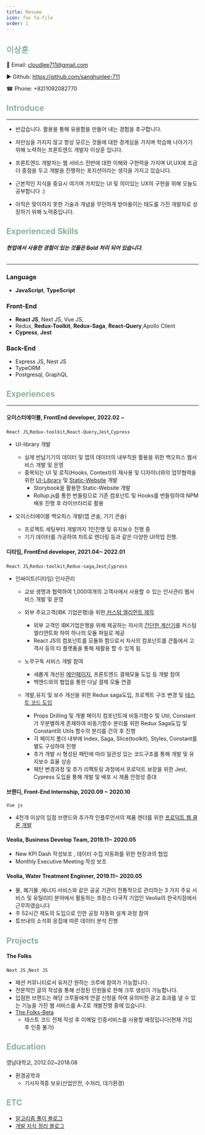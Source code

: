 ```yaml
---
title: Resume
icon: fas fa-file
order: 1
---
```


## <span style="color:#88B19C">**이상훈**</span>

📧 Email: cloudlee711@gmail.com

▶ Github: <a target="_blank" href="https://github.com/sanghunlee-711"> https://github.com/sanghunlee-711</a>

☎ Phone: +82)1092082770

## <span style="color:#88B19C">**Introduce**</span>

<hr>

- 반갑습니다. 활용을 통해 유용함을 만들어 내는 경험을 추구합니다.

* 자만심을 가지지 않고 항상 모르는 것들에 대한 경계심을 가지며 학습해 나아가기 위해 노력하는 프론트엔드 개발자 이상훈 입니다.

* 프론트엔드 개발자는 웹 서비스 전반에 대한 이해와 구현력을 가지며
  UI,UX에 조금 더 중점을 두고 개발을 진행하는 포지션이라는 생각을 가지고 있습니다.

- 근본적인 지식을 중요시 여기며 가치있는 UI 및 의미있는 UX의 구현을 위해 오늘도 공부합니다 :)

- 아직은 맞이하지 못한 기술과 개념을 무던하게 받아들이는 태도를 가진 개발자로 성장하기 위해 노력중입니다.

## <span style="color:#88B19C"> **Experienced Skills**</span>

###### **현업에서 사용한 경험이 있는 것들은 Bold 처리 되어 있습니다.**

<hr>

### Language

- **JavaScript**, **TypeScript**

### Front-End

- **React JS**, Next JS, Vue JS,
- Redux, **Redux-Toolkit**, **Redux-Saga**, **React-Query**,Apollo Client
- **Cypress**, **Jest**

### Back-End

- Express JS, Nest JS
- TypeORM
- Postgresql, GraphQL

## <span style="color:#88B19C">**Experiences**</span>

 <hr>

#### **오이스터에이블, FrontEnd developer, 2022.02 ~**

`React JS`,`Redux-toolkit`,`React-Query`,`Jest`,`Cypress`

- UI-library 개발

  - 실제 반납기기의 데이터 및 앱의 데이터의 내부직원 활용을 위한 백오피스 웹서비스 개발 및 운영
  - 중복되는 UI 및 로직(Hooks, Context)의 재사용 및 디자이너와의 업무협력을 위한 <a href="https://www.npmjs.com/package/@oysterable_public/oysterable-ui">UI-Library</a> 및 <a href="http://15.164.231.190:83/?path=/story/complex-colors--page">Static-Website</a> 개발
    - Storybook을 활용한 Static-Website 개발
    - Rollup.js를 통한 번들링으로 기존 컴포넌트 및 Hooks를 번들링하여 NPM배포 진행 후 라이브러리로 활용

- 오이스터에이블 백오피스 개발(앱 콘솔, 기기 콘솔)

  - 프로젝트 세팅부터 개발까지 1인진행 및 유지보수 진행 중
  - 기기 데이터를 가공하여 차트로 렌더링 등과 같은 다양한 UI작업 진행.

#### **디타임, FrontEnd developer, 2021.04~ 2022.01**

`React JS`,`Redux-toolkit`,`Redux-saga`,`Jest`,`Cypress`

- 인싸이트(디타임) 인사관리

  - 교보 생명과 협력하여 1,000여개의 고객사에서 사용할 수 있는 인사관리 웹서비스 개발 및 운영
  - 외부 주요고객(IBK 기업은행)을 위한<a target="_blank" href ="https://sanghunlee-711.github.io/posts/webpack/"> 커스텀 엘리먼트 제작</a>

    - 외부 고객인 IBK기업은행을 위해 제공하는 자사의 [간단한 계산기](https://web.inssait.io/employment-subsidy)를 커스텀 엘리먼트화 하여 하나의 모듈 파일로 제공
    - React JS의 컴포넌트를 모듈화 함으로서 자사의 컴포넌트를 큰틀에서 고객사 등의 타 플랫폼을 통해 재활용 할 수 있게 됨.

  - 노무구독 서비스 개발 참여

    - 새롭게 개선된 <a href="https://web.inssait.io/personnel-management?source=NONE" target="_blank"> 메인페이지</a>, 프론트엔드 결제모듈 도입 등 개발 참여
    - 백엔드와의 협업을 통한 다날 결제 모듈 연결

  - 개발,유지 및 보수 개선을 위한 Redux saga도입, 프로젝트 구조 변경 및 <a target="_blank" href="https://sanghunlee-711.github.io/posts/FETest/">테스트 코드 도입</a>
    - Props Drilling 및 개별 페이지 컴포넌트에 비동기함수 및 Util,
      Constant가 무분별하게 존재하여 비동기함수 분리를 위한 Redux Saga도입 및 Constant와 Utils 함수의 분리를 건의 후 진행
    - 각 페이지 폴더 내부에 Index, Saga, Slice(toolkit), Styles, Constant를 별도 구성하여 진행
    - 추가 개발 시 형성된 패턴에 따라 일관성 있는 코드구조를 통해 개발 및 유지보수 효율 상승
    - 패턴 변경과정 및 추가 리팩토링 과정에서 프로덕트 보장을 위한 Jest, Cypress 도입을 통해 개발 및 배포 시 제품 안정성 증대

#### **브랜디, Front-End Internship, 2020.09 ~ 2020.10**

`Vue js`

- 4천개 이상의 입점 브랜드와 추가적 인플루언서의 제품 렌더를 위한 <a href="https://www.youtube.com/watch?v=oJ5L4m9CAvk&t=117s" target="_blank">프로덕트 웹 클론 개발</a>

#### **Veolia, Business Develop Team, 2019.11~ 2020.05**

- New KPI Dash 작성보조 , 데이터 수집 자동화를 위한 현장과의 협업
- Monthly Executive Meeting 작성 보조

#### **Veolia, Water Treatment Enginner, 2019.11~ 2020.05**

- 물, 폐기물 ,에너지 서비스와 같은 공공 기관이 전통적으로 관리하는 3 가지 주요 서비스 및 유틸리티 분야에서 활동하는 프랑스 다국적 기업인 Veolia의 한국지점에서 근무하였습니다
- 주 52시간 제도의 도입으로 인한 공정 자동화 설계 과정 참여
- 튜브내의 소석회 응집에 따른 데이터 분석 진행

## <span style="color:#88B19C">**Projects**</span>

#### The Folks

`Next JS` ,`Nest JS`

- 패션 커뮤니티로서 유저간 원하는 크루에 참여가 가능합니다.
- 전문적인 글의 작성을 통해 선정된 인원들로 한해 크루 생성이 가능합니다.
- 입점한 브랜드는 해당 크루들에게 연결 신청을 하여 유의미한 광고 효과를 낼 수 있는 기능을 가진 웹 서비스를 A-Z로 개발진행 중에 있습니다.
- <a href ="http://www.the-folks.com/" target="_blank">The Folks-Beta</a>
  - 테스트 코드 전체 작성 후 이메일 인증서비스를 사용할 예정입니다(현재 가입 후 인증 불가)

## <span style="color:#88B19C">**Education**</span>

영남대학교, 2012.02~2018.08

- 환경공학과
  - 기사자격증 보유(산업안전, 수처리, 대기환경)

## <span style="color:#88B19C">**ETC**</span>

- <a href ="https://velog.io/@cloudlee711" target="_blank">알고리즘 풀이 블로그</a>
- <a href ="https://sanghunlee-711.github.io/" target="_blank">개발 지식 정리 블로그</a>
